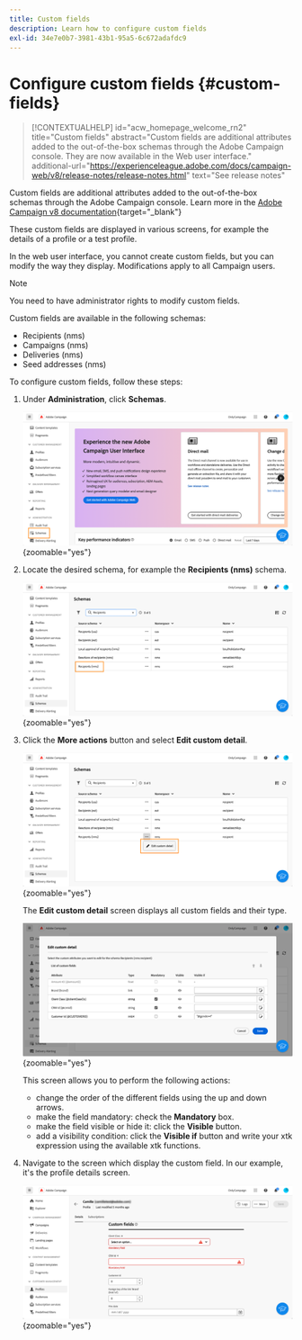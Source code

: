 ```yaml
---
title: Custom fields
description: Learn how to configure custom fields
exl-id: 34e7e0b7-3981-43b1-95a5-6c672adafdc9
---
```

# Configure custom fields {#custom-fields}

>[!CONTEXTUALHELP]
>id="acw_homepage_welcome_rn2"
>title="Custom fields"
>abstract="Custom fields are additional attributes added to the out-of-the-box schemas through the Adobe Campaign console. They are now available in the Web user interface."
>additional-url="https://experienceleague.adobe.com/docs/campaign-web/v8/release-notes/release-notes.html" text="See release notes"



Custom fields are additional attributes added to the out-of-the-box schemas through the Adobe Campaign console. Learn more in the [Adobe Campaign v8 documentation](https://experienceleague.adobe.com/docs/campaign/campaign-v8/developer/shemas-forms/extend-schema.html){target="_blank"}

These custom fields are displayed in various screens, for example the details of a profile or a test profile.

In the web user interface, you cannot create custom fields, but you can modify the way they display. Modifications apply to all Campaign users.

>[!NOTE]
>
>You need to have administrator rights to modify custom fields.

Custom fields are available in the following schemas:

* Recipients (nms)
* Campaigns (nms)
* Deliveries (nms)
* Seed addresses (nms)

To configure custom fields, follow these steps:

1. Under **Administration**, click **Schemas**.

    ![](assets/custom-fields.png){zoomable="yes"}

1. Locate the desired schema, for example the **Recipients (nms)** schema.

    ![](assets/custom-fields2.png){zoomable="yes"}

1. Click the **More actions** button and select **Edit custom detail**. 

    ![](assets/custom-fields3.png){zoomable="yes"}

    The **Edit custom detail** screen displays all custom fields and their type. 

    ![](assets/custom-fields4.png){zoomable="yes"}

    This screen allows you to perform the following actions:

    * change the order of the different fields using the up and down arrows.
    * make the field mandatory: check the **Mandatory** box. 
    * make the field visible or hide it: click the **Visible** button.
    * add a visibility condition: click the **Visible if** button and write your xtk expression using the available xtk functions.

1. Navigate to the screen which display the custom field. In our example, it's the profile details screen.

    ![](assets/custom-fields5.png){zoomable="yes"}
